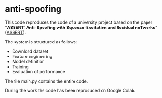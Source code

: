 # anti-spoofing
This code reproduces the code of a university project based on the paper "**ASSERT: Anti-Spoofing with Squeeze-Excitation and Residual neTworks**"([ASSERT][ASSERT]).

The system is structured as follows:
  - Download dataset
  - Feature engineering 
  - Model definition
  - Training
  - Evaluation of performance 
    
The file main.py contains the entire code.

During the work the code has been reproduced on Google Colab.

 [ASSERT]: <https://arxiv.org/pdf/1904.01120/>
